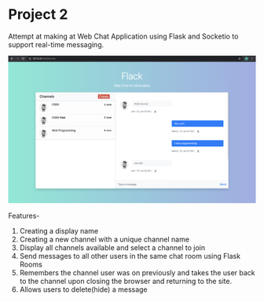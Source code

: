# Project 2

Attempt at making at Web Chat Application using Flask and Socketio to support real-time messaging.

![Flack](/static/project2.jpg)

Features- 
1. Creating a display name
2. Creating a new channel with a unique channel name
3. Display all channels available and select a channel to join
4. Send messages to all other users in the same chat room using Flask Rooms
5. Remembers the channel user was on previously and takes the user back to the channel upon closing the browser and returning to the site.
6. Allows users to delete(hide) a message


